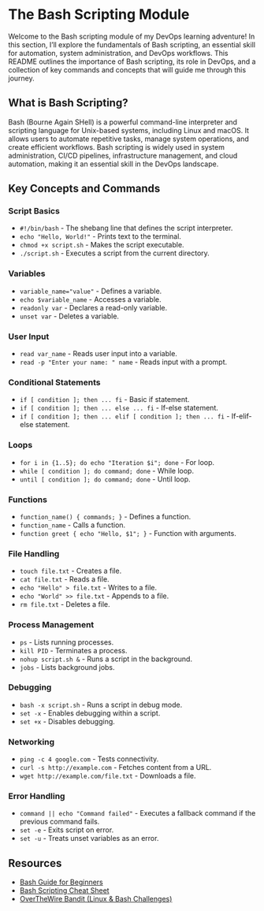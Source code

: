 # The Bash Scripting Module

Welcome to the Bash scripting module of my DevOps learning adventure! In this section, I’ll explore the fundamentals of Bash scripting, an essential skill for automation, system administration, and DevOps workflows. This README outlines the importance of Bash scripting, its role in DevOps, and a collection of key commands and concepts that will guide me through this journey.

## What is Bash Scripting?
Bash (Bourne Again SHell) is a powerful command-line interpreter and scripting language for Unix-based systems, including Linux and macOS. It allows users to automate repetitive tasks, manage system operations, and create efficient workflows. Bash scripting is widely used in system administration, CI/CD pipelines, infrastructure management, and cloud automation, making it an essential skill in the DevOps landscape.

## Key Concepts and Commands

### Script Basics
- `#!/bin/bash` - The shebang line that defines the script interpreter.
- `echo "Hello, World!"` - Prints text to the terminal.
- `chmod +x script.sh` - Makes the script executable.
- `./script.sh` - Executes a script from the current directory.

### Variables
- `variable_name="value"` - Defines a variable.
- `echo $variable_name` - Accesses a variable.
- `readonly var` - Declares a read-only variable.
- `unset var` - Deletes a variable.

### User Input
- `read var_name` - Reads user input into a variable.
- `read -p "Enter your name: " name` - Reads input with a prompt.

### Conditional Statements
- `if [ condition ]; then ... fi` - Basic if statement.
- `if [ condition ]; then ... else ... fi` - If-else statement.
- `if [ condition ]; then ... elif [ condition ]; then ... fi` - If-elif-else statement.

### Loops
- `for i in {1..5}; do echo "Iteration $i"; done` - For loop.
- `while [ condition ]; do command; done` - While loop.
- `until [ condition ]; do command; done` - Until loop.

### Functions
- `function_name() { commands; }` - Defines a function.
- `function_name` - Calls a function.
- `function greet { echo "Hello, $1"; }` - Function with arguments.

### File Handling
- `touch file.txt` - Creates a file.
- `cat file.txt` - Reads a file.
- `echo "Hello" > file.txt` - Writes to a file.
- `echo "World" >> file.txt` - Appends to a file.
- `rm file.txt` - Deletes a file.

### Process Management
- `ps` - Lists running processes.
- `kill PID` - Terminates a process.
- `nohup script.sh &` - Runs a script in the background.
- `jobs` - Lists background jobs.

### Debugging
- `bash -x script.sh` - Runs a script in debug mode.
- `set -x` - Enables debugging within a script.
- `set +x` - Disables debugging.

### Networking
- `ping -c 4 google.com` - Tests connectivity.
- `curl -s http://example.com` - Fetches content from a URL.
- `wget http://example.com/file.txt` - Downloads a file.

### Error Handling
- `command || echo "Command failed"` - Executes a fallback command if the previous command fails.
- `set -e` - Exits script on error.
- `set -u` - Treats unset variables as an error.

## Resources
- [Bash Guide for Beginners](https://tldp.org/LDP/Bash-Beginners-Guide/html/)
- [Bash Scripting Cheat Sheet](https://devhints.io/bash)
- [OverTheWire Bandit (Linux & Bash Challenges)](https://overthewire.org/wargames/bandit/)



